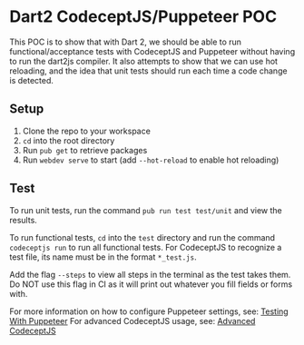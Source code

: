 # Dart2 CodeceptJS/Puppeteer POC

This POC is to show that with Dart 2, we should be able to run functional/acceptance
tests with CodeceptJS and Puppeteer without having to run the dart2js compiler.
It also attempts to show that we can use hot reloading, and the idea that unit
tests should run each time a code change is detected.

## Setup

1. Clone the repo to your workspace
2. `cd` into the root directory
3. Run `pub get` to retrieve packages
4. Run `webdev serve` to start (add `--hot-reload` to enable hot reloading)

## Test

To run unit tests, run the command `pub run test test/unit` and view the
results.

To run functional tests, `cd` into the `test` directory and run the command
`codeceptjs run` to run all functional tests. For CodeceptJS to recognize a
test file, its name must be in the format `*_test.js`.

Add the flag `--steps` to view all steps in the terminal as the test takes them.
Do NOT use this flag in CI as it will print out whatever you fill fields or
forms with.

For more information on how to configure Puppeteer settings, see: [Testing With
Puppeteer](https://codecept.io/puppeteer)
For advanced CodeceptJS usage, see: [Advanced
CodeceptJS]("https://codecept.io/advanced")
